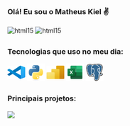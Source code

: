 ### Olá! Eu sou o Matheus Kiel ✌
<div style="Display: inline_block">
    <img align="center" alt="html15" src="https://github-readme-stats.vercel.app/api?username=matheuskiel&show_icons=true&theme=tokyonight&count_private=true&locale=pt-BR&hide_rank=true">
    <img align="center" alt="html15" src="https://github-readme-stats.vercel.app/api/top-langs/?count_private=true&username=matheuskiel&theme=tokyonight&locale=pt-BR&layout=donut">
</div>

##

### Tecnologias que uso no meu dia:
<div style="Display: inline_block">
    <img align="center" alt="kiel-powerBI" height="30" width="40" src="./icons/vscode-original.svg">
    <img align="center" alt="kiel-powerBI" height="40" width="40" src="./icons/python-original.svg">
    <img align="center" alt="kiel-powerBI" height="30" width="40" src="./icons/Power-BI.svg">
    <img align="center" alt="kiel-powerBI" height="40" width="40" src="./icons/excel-icon.svg">
    <img align="center" alt="kiel-powerBI" height="40" width="40" src="./icons/postgresql-original.svg">
    
</div>

##

### Principais projetos:
<a href="https://github.com/MatheusKiel/gerador_de_dados">
  <img align="center" src="https://github-readme-stats.vercel.app/api/pin/?username=matheuskiel&repo=gerador_de_dados&theme=tokyonight" />
</a>
